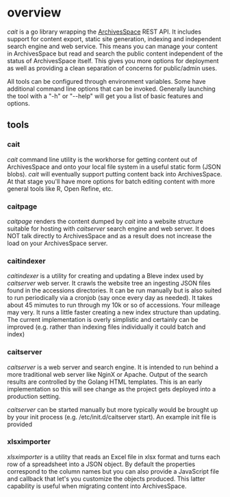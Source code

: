 
# overview

_cait_ is a go library wrapping the [ArchivesSpace](http://archivesspace.org) REST API.  It includes support for content export, static site generation, indexing and independent search engine and web service.  This means you can manage your content in ArchivesSpace but read and search the public content independent of the status of ArchivesSpace itself.  This gives you more options for deployment as well as providing a clean separation of concerns for public/admin uses.

All tools can be configured through environment variables. Some have additional command line options that can be invoked.  Generally launching the tool with a "-h" or "--help" will get you a list of basic features and options.

## tools

### cait

_cait_ command line utility is the workhorse for getting content out of ArchivesSpace and onto your local file system in a useful static form (JSON blobs).  _cait_ will eventually support putting content back into ArchivesSpace. At that stage you'll have more options for batch editing content with more general tools like R, Open Refine, etc.

### caitpage

_caitpage_ renders the content dumped by _cait_ into a website structure suitable for hosting with _caitserver_ search engine and web server.  It does NOT talk directly to ArchivesSpace and as a result does not increase the load on your ArchivesSpace server.

### caitindexer

_caitindexer_ is a utility for creating and updating a Bleve index used by _caitserver_ web server.  It crawls the website tree an ingesting JSON files found in the accessions directories. It can be run manually but is also suited to run periodically via a cronjob (say once every day as needed).   It takes about 45 mimutes to run through my 10k or so of accessions. Your milleage may very. It runs a little faster creating a new index structure than updating.  The current implementation is overly simplistic and certainly can be improved (e.g. rather than indexing files individually it could batch and index)

### caitserver

_caitserver_ is a web server and search engine. It is intended to run behind a more traditional web server like NginX or Apache.  Output of the search results are controlled by the Golang HTML templates.  This is an early implementation so this will see change as the project gets deployed into a production setting.

_caitserver_ can be started manually but more typically would be brought up by your init process (e.g. /etc/init.d/caitserver start). An example init file is provided

### xlsximporter

_xlsximporter_ is a utility that reads an Excel file in xlsx format and turns each row of a spreadsheet into a JSON object. By default the properties correspond to the column names but you can also provide a JavaScript file and callback that let's you customize the objects produced. This latter capability is useful when migrating content into ArchivesSpace.
